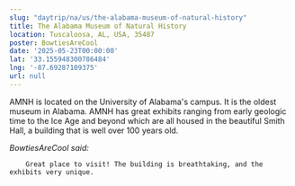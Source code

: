 ```yaml
---
slug: "daytrip/na/us/the-alabama-museum-of-natural-history"
title: The Alabama Museum of Natural History
location: Tuscaloosa, AL, USA, 35487
poster: BowtiesAreCool
date: '2025-05-23T00:00:00'
lat: '33.155948300786484'
lng: '-87.69287109375'
url: null
---
```


AMNH is located on the University of Alabama's campus. It is the oldest museum in Alabama. AMNH has great exhibits ranging from early geologic time to the Ice Age and beyond which are all housed in the beautiful Smith Hall, a building that is well over 100 years old.

<em>BowtiesAreCool said:</em>

        Great place to visit! The building is breathtaking, and the exhibits very unique.
